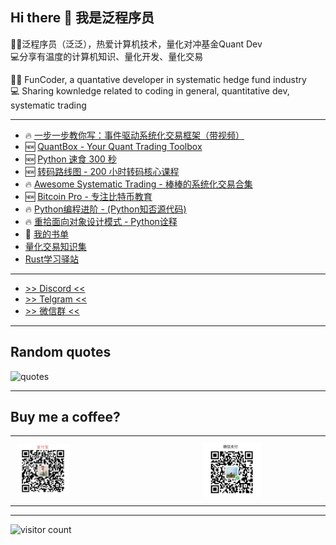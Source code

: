 ## Hi there 👋 我是泛程序员

👨‍💻泛程序员（泛泛），热爱计算机技术，量化对冲基金Quant Dev  
💻分享有温度的计算机知识、量化开发、量化交易

👨‍💻 FunCoder, a quantative developer in systematic hedge fund industry    
💻 Sharing kownledge related to coding in general, quantitative dev, systematic trading

---
- :fire: [一步一步教你写：事件驱动系统化交易框架（带视频）](https://github.com/wangzhe3224/simple)
- :new: [QuantBox - Your Quant Trading Toolbox](https://quant.funcoder.net/)
- :new: [Python 速食 300 秒](https://github.com/wangzhe3224/python-recipes-300-second)
- :new: [转码路线图 - 200 小时转码核心课程](https://github.com/wangzhe3224/zhuan-ma)
- :fire: [Awesome Systematic Trading - 棒棒的系统化交易合集](https://github.com/wangzhe3224/awesome-systematic-trading)
- :new: [Bitcoin Pro - 专注比特币教育](https://wangzhe3224.github.io/bitcoin-pro)
- :fire: [Python编程进阶 - (Python知否源代码)](https://github.com/wangzhe3224/Python-zhifou)
- :fire: [重拾面向对象设计模式 - Python诠释](https://github.com/wangzhe3224/Python-zhifou/tree/master/src/design_pattern)
- :construction: [我的书单](https://wangzhe3224.github.io/zhuan-ma/books/)
- [量化交易知识集](https://github.com/wangzhe3224/systematic-trading-knowledge-collection)
- [Rust学习驿站](https://github.com/wangzhe3224/rust-learning)
---

- [>> Discord <<](https://discord.gg/8EWU9uFM5V)
- [>> Telgram <<](https://t.me/bitcoinpro21)
- [>> 微信群 <<](https://funcoder.net/wechat/)

---

## Random quotes

<img alt="quotes" src="https://quotes-github-readme.vercel.app/api?type=horizontal&theme=default">

---
## Buy me a coffee?

<div id="image-table">
    <table>
	    <tr>
            <td style="padding:10px">
<img src="https://raw.githubusercontent.com/wangzhe3224/landing/main/content/en/zhifubao.jpg"  width="30%" height="15%">
            </td>
            <td style="padding:10px">
<img src="https://raw.githubusercontent.com/wangzhe3224/landing/main/content/en/weixin.jpg"  width="50%" height="30%">
            </td>
        </tr>
    </table>
</div>


---

<img src="https://gpvc.arturio.dev/wangzhe3224" alt="visitor count"/>
